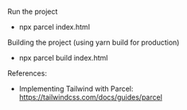 Run the project
- npx parcel index.html

Building the project (using yarn build for production)
- npx parcel build index.html

References:
- Implementing Tailwind with Parcel: https://tailwindcss.com/docs/guides/parcel
